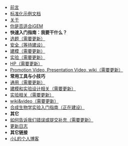 * [前言](/chinese/start.md)
* [标准化示例文档](/chinese/example.md)
* [关于](/chinese/about.md)
* [你是否适合iGEM](/chinese/suit.md)
* **快速入门指南：我要干什么？**
* [选题（需要更新）](/chinese/topic.md)
* [安全（等待建设）](/chinese/safety.md)
* [建模（需要更新）](/chinese/model.md)
* [实验（需要更新）](/chinese/experiment.md)
* [HP（需要更新）](/chinese/hp.md)
* [Promotion Video, Presentation Video, wiki（需要更新）](/chinese/deliverables.md)
* **常用工具与小技巧**
* [通用（需要更新）](/chinese/tools-general.md)
* [建模和实验设计相关（需要更新）](/chinese/tools-model.md)
* [实验相关（需要更新）](/chinese/tools-experiment.md)
* [wiki&video（需要更新）](/chinese/tools-WV.md)
* [合成生物学实验入门指南（正在建设）](/chinese/intro-to-experiment.md)
* **其它**
* [如何告诉我们错误或提交补充（需要更新）](/chinese/contri.md)
* [更新日志](/chinese/update.md)
* **其它链接**
* [小L的个人博客](https://blog.nebulatown.com/)
